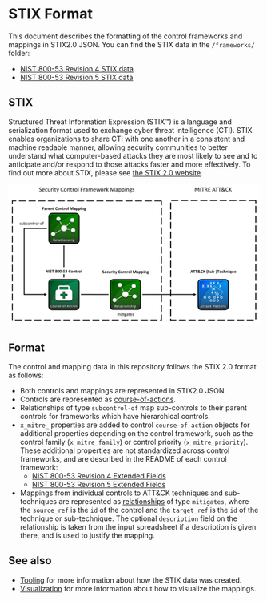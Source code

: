 # STIX Format
This document describes the formatting of the control frameworks and mappings in STIX2.0 JSON. You can find the STIX data in the `/frameworks/` folder:
- [NIST 800-53 Revision 4 STIX data](/frameworks/nist800-53-r4/stix)
- [NIST 800-53 Revision 5 STIX data](/frameworks/nist800-53-r5/stix)

## STIX
Structured Threat Information Expression (STIX&trade;) is a language and serialization format used to exchange cyber threat intelligence (CTI). STIX enables organizations to share CTI with one another in a consistent and machine readable manner, allowing security communities to better understand what computer-based attacks they are most likely to see and to anticipate and/or respond to those attacks faster and more effectively. To find out more about STIX, please see [the STIX 2.0 website](https://oasis-open.github.io/cti-documentation/stix/intro). 

<img src="/docs/controls_in_stix.png" width="900px">

## Format
The control and mapping data in this repository follows the STIX 2.0 format as follows:
- Both controls and mappings are represented in STIX2.0 JSON.
- Controls are represented as [course-of-actions](https://docs.oasis-open.org/cti/stix/v2.0/csprd01/part2-stix-objects/stix-v2.0-csprd01-part2-stix-objects.html#_Toc476230929).
- Relationships of type `subcontrol-of` map sub-controls to their parent controls for frameworks which have hierarchical controls. 
- `x_mitre_` properties are added to control `course-of-action` objects for additional properties depending on the control framework, such as the control family (`x_mitre_family`) or control priority (`x_mitre_priority`). These additional properties are not standardized across control frameworks, and are described in the README of each control framework:
    - [NIST 800-53 Revision 4 Extended Fields](/frameworks/nist800-53-r4#extended-fields)
    - [NIST 800-53 Revision 5 Extended Fields](/frameworks/nist800-53-r5#extended-fields)
- Mappings from individual controls to ATT&CK techniques and sub-techniques are represented as [relationships](https://docs.oasis-open.org/cti/stix/v2.0/csprd01/part2-stix-objects/stix-v2.0-csprd01-part2-stix-objects.html#_Toc476230970) of type `mitigates`, where the `source_ref` is the `id` of the control and the `target_ref` is the `id` of the technique or sub-technique. The optional `description` field on the relationship is taken from the input spreadsheet if a description is given there, and is used to justify the mapping.

## See also
- [Tooling](/docs/tooling.md) for more information about how the STIX data was created.
- [Visualization](/docs/visualization.md) for more information about how to visualize the mappings.
